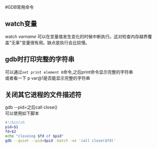 #GDB常用命令

## watch变量
watch _varname_ 可以在变量值发生变化的时候中断执行。这对检查内存越界覆盖"无辜"变量很有用。缺点是执行会比较慢。


## gdb时打印完整的字符串
可以通过`set print element 0`命令,之后print命令显示完整的字符串   
或者看一下  p var@1是否能显示完整的字符串

## 关闭其它进程的文件描述符
gdb --pid=<pid>之后call close(<fd>)   
可以使用如下脚本   
```bash
#!/bin/sh
pid=$1
fd=$2
echo "closeing $fd of $pid"
gdb --quiet --pid=$pid -batch -ex 'call close($fd)'
```